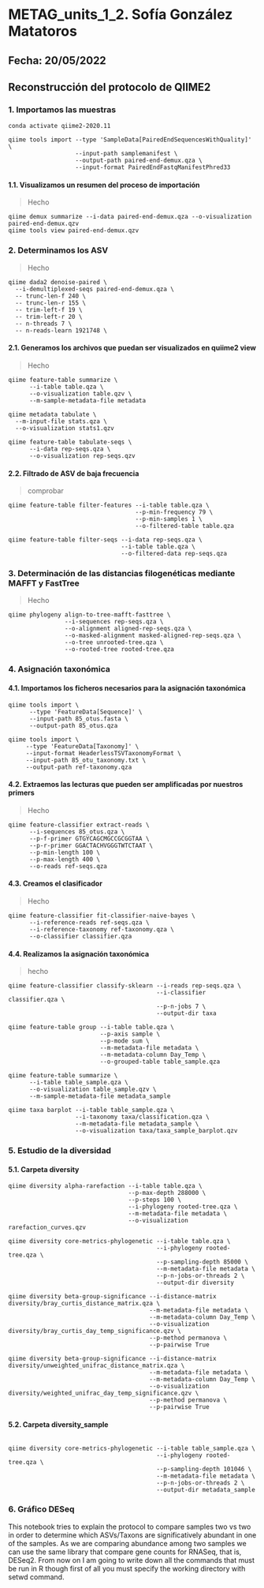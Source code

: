 # METAG_units_1_2. Sofía González Matatoros
## Fecha: 20/05/2022
## Reconstrucción del protocolo de QIIME2 
### 1. Importamos las muestras
```
conda activate qiime2-2020.11

qiime tools import --type 'SampleData[PairedEndSequencesWithQuality]' \
                   --input-path samplemanifest \
                   --output-path paired-end-demux.qza \
                   --input-format PairedEndFastqManifestPhred33
```
#### 1.1. Visualizamos un resumen del proceso de importación
> Hecho
```
qiime demux summarize --i-data paired-end-demux.qza --o-visualization paired-end-demux.qzv
qiime tools view paired-end-demux.qzv
```
### 2. Determinamos los ASV
> Hecho
```
qiime dada2 denoise-paired \
  --i-demultiplexed-seqs paired-end-demux.qza \
  -- trunc-len-f 240 \
  -- trunc-len-r 155 \
  -- trim-left-f 19 \
  -- trim-left-r 20 \
  -- n-threads 7 \
  -- n-reads-learn 1921748 \

```
#### 2.1. Generamos los archivos que puedan ser visualizados en quiime2 view
> Hecho
```
qiime feature-table summarize \
      --i-table table.qza \
      --o-visualization table.qzv \
      --m-sample-metadata-file metadata
      
qiime metadata tabulate \
  --m-input-file stats.qza \
  --o-visualization stats1.qzv

qiime feature-table tabulate-seqs \
      --i-data rep-seqs.qza \
      --o-visualization rep-seqs.qzv

```
#### 2.2. Filtrado de ASV de baja frecuencia

> comprobar 

```
qiime feature-table filter-features --i-table table.qza \
                                    --p-min-frequency 79 \
                                    --p-min-samples 1 \
                                    --o-filtered-table table.qza

qiime feature-table filter-seqs --i-data rep-seqs.qza \
                                --i-table table.qza \
                                --o-filtered-data rep-seqs.qza
```
### 3. Determinación de las distancias filogenéticas mediante MAFFT y FastTree
> Hecho
```
qiime phylogeny align-to-tree-mafft-fasttree \
                --i-sequences rep-seqs.qza \
                --o-alignment aligned-rep-seqs.qza \
                --o-masked-alignment masked-aligned-rep-seqs.qza \
                --o-tree unrooted-tree.qza \
                --o-rooted-tree rooted-tree.qza
```
### 4. Asignación taxonómica
#### 4.1. Importamos los ficheros necesarios para la asignación taxonómica
```
qiime tools import \
      --type 'FeatureData[Sequence]' \
      --input-path 85_otus.fasta \
      --output-path 85_otus.qza

qiime tools import \
     --type 'FeatureData[Taxonomy]' \
     --input-format HeaderlessTSVTaxonomyFormat \
     --input-path 85_otu_taxonomy.txt \
     --output-path ref-taxonomy.qza
```
#### 4.2. Extraemos las lecturas que pueden ser amplificadas por nuestros primers 
> Hecho
```
qiime feature-classifier extract-reads \
      --i-sequences 85_otus.qza \
      --p-f-primer GTGYCAGCMGCCGCGGTAA \ 
      --p-r-primer GGACTACHVGGGTWTCTAAT \
      --p-min-length 100 \
      --p-max-length 400 \
      --o-reads ref-seqs.qza
```
#### 4.3. Creamos el clasificador
> Hecho
```
qiime feature-classifier fit-classifier-naive-bayes \
      --i-reference-reads ref-seqs.qza \
      --i-reference-taxonomy ref-taxonomy.qza \
      --o-classifier classifier.qza
```
#### 4.4. Realizamos la asignación taxonómica
> hecho
```
qiime feature-classifier classify-sklearn --i-reads rep-seqs.qza \
                                          --i-classifier classifier.qza \
                                          --p-n-jobs 7 \
                                          --output-dir taxa

qiime feature-table group --i-table table.qza \
                          --p-axis sample \
                          --p-mode sum \
                          --m-metadata-file metadata \
                          --m-metadata-column Day_Temp \
                          --o-grouped-table table_sample.qza

qiime feature-table summarize \
      --i-table table_sample.qza \
      --o-visualization table_sample.qzv \
      --m-sample-metadata-file metadata_sample

qiime taxa barplot --i-table table_sample.qza \
                   --i-taxonomy taxa/classification.qza \
                   --m-metadata-file metadata_sample \
                   --o-visualization taxa/taxa_sample_barplot.qzv
```
### 5. Estudio de la diversidad
#### 5.1. Carpeta diversity
```
qiime diversity alpha-rarefaction --i-table table.qza \
                                  --p-max-depth 288000 \
                                  --p-steps 100 \
                                  --i-phylogeny rooted-tree.qza \
                                  --m-metadata-file metadata \
                                  --o-visualization rarefaction_curves.qzv
                                  
qiime diversity core-metrics-phylogenetic --i-table table.qza \
                                          --i-phylogeny rooted-tree.qza \
                                          --p-sampling-depth 85000 \
                                          --m-metadata-file metadata \
                                          --p-n-jobs-or-threads 2 \
                                          --output-dir diversity

qiime diversity beta-group-significance --i-distance-matrix diversity/bray_curtis_distance_matrix.qza \
                                        --m-metadata-file metadata \
                                        --m-metadata-column Day_Temp \
                                        --o-visualization diversity/bray_curtis_day_temp_significance.qzv \
                                        --p-method permanova \
                                        --p-pairwise True

qiime diversity beta-group-significance --i-distance-matrix diversity/unweighted_unifrac_distance_matrix.qza \
                                        --m-metadata-file metadata \
                                        --m-metadata-column Day_Temp \
                                        --o-visualization diversity/weighted_unifrac_day_temp_significance.qzv \
                                        --p-method permanova \
                                        --p-pairwise True

```
#### 5.2. Carpeta diversity_sample
```
                                  
qiime diversity core-metrics-phylogenetic --i-table table_sample.qza \
                                          --i-phylogeny rooted-tree.qza \
                                          --p-sampling-depth 101046 \
                                          --m-metadata-file metadata \
                                          --p-n-jobs-or-threads 2 \
                                          --output-dir metadata_sample

```
### 6. Gráfico DESeq
This notebook tries to explain the protocol to compare samples two vs two in order to determine which ASVs/Taxons are significatively abundant in one of the samples. As we are comparing abundance among two samples we can use the same library that compare gene counts for RNASeq, that is, DESeq2. From now on I am going to write down all the commands that must be run in R though first of all you must specify the working directory with setwd command.



